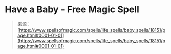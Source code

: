 <!--yml
category: 未分类
date: 2024-06-12 18:59:37
-->

# Have a Baby - Free Magic Spell

> 来源：[https://www.spellsofmagic.com/spells/life_spells/baby_spells/18151/page.html#0001-01-01](https://www.spellsofmagic.com/spells/life_spells/baby_spells/18151/page.html#0001-01-01)